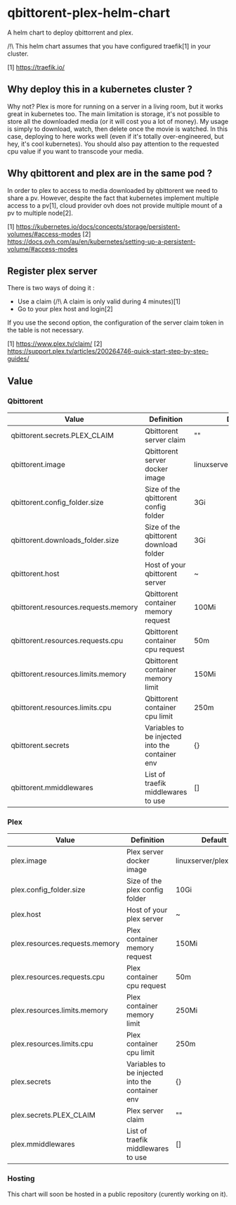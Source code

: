 # qbittorent-plex-helm-chart

A helm chart to deploy qbittorrent and plex.

/!\ This helm chart assumes that you have configured traefik[1] in your cluster.

[1] https://traefik.io/

## Why deploy this in a kubernetes cluster ?

Why not? Plex is more for running on a server in a living room, but it works great in kubernetes too. The main limitation is storage, it's not possible to store all the downloaded media (or it will cost you a lot of money). My usage is simply to download, watch, then delete once the movie is watched. In this case, deploying to here works well (even if it's totally over-engineered, but hey, it's cool kubernetes).
You should also pay attention to the requested cpu value if you want to transcode your media.

## Why qbittorent and plex are in the same pod ? 

In order to plex to access to media downloaded by qbittorent we need to share a pv. However, despite the fact that kubernetes implement multiple access to a pv[1], cloud provider ovh does not provide multiple mount of a pv to multiple node[2].

[1] https://kubernetes.io/docs/concepts/storage/persistent-volumes/#access-modes
[2] https://docs.ovh.com/au/en/kubernetes/setting-up-a-persistent-volume/#access-modes

## Register plex server

There is two ways of doing it :
- Use a claim (/!\ A claim is only valid during 4 minutes)[1]
- Go to your plex host and login[2]

If you use the second option, the configuration of the server claim token in the table is not necessary.

[1] https://www.plex.tv/claim/
[2] https://support.plex.tv/articles/200264746-quick-start-step-by-step-guides/

## Value

### Qbittorent

| Value                                | Definition                                      | Default                      |
|--------------------------------------|-------------------------------------------------|------------------------------|
| qbittorent.secrets.PLEX_CLAIM        | Qbittorent server claim                         | ""                           |
| qbittorent.image                     | Qbittorent server docker image                  | linuxserver/qbittorent:4.5.1 |
| qbittorent.config_folder.size        | Size of the qbittorent config folder            | 3Gi                          |
| qbittorent.downloads_folder.size     | Size of the qbittorent download folder          | 3Gi                          |
| qbittorent.host                      | Host of your qbittorent server                  | ~                            |
| qbittorent.resources.requests.memory | Qbittorent container memory request             | 100Mi                        |
| qbittorent.resources.requests.cpu    | Qbittorent container cpu request                | 50m                          |
| qbittorent.resources.limits.memory   | Qbittorent container memory limit               | 150Mi                        |
| qbittorent.resources.limits.cpu      | Qbittorent container cpu limit                  | 250m                         |
| qbittorent.secrets                   | Variables to be injected into the container env | {}                           |
| qbittorent.mmiddlewares              | List of traefik middlewares to use              | []                           |


### Plex

| Value                          | Definition                                      | Default                 |
|--------------------------------|-------------------------------------------------|-------------------------|
| plex.image                     | Plex server docker image                        | linuxserver/plex:1.30.2 |
| plex.config_folder.size        | Size of the plex config folder                  | 10Gi                    |
| plex.host                      | Host of your plex server                        | ~                       |
| plex.resources.requests.memory | Plex container memory request                   | 150Mi                   |
| plex.resources.requests.cpu    | Plex container cpu request                      | 50m                     |
| plex.resources.limits.memory   | Plex container memory limit                     | 250Mi                   |
| plex.resources.limits.cpu      | Plex container cpu limit                        | 250m                    |
| plex.secrets                   | Variables to be injected into the container env | {}                      |
| plex.secrets.PLEX_CLAIM        | Plex server claim                               | ""                      |
| plex.mmiddlewares              | List of traefik middlewares to use              | []                      |


### Hosting

This chart will soon be hosted in a public repository (curently working on it).
